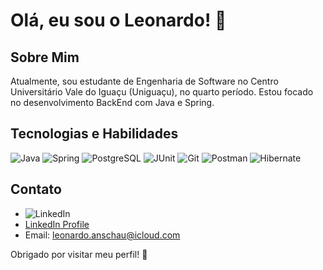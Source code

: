 # Olá, eu sou o Leonardo! 👋

## Sobre Mim
Atualmente, sou estudante de Engenharia de Software no Centro Universitário Vale do Iguaçu (Uniguaçu), no quarto período. Estou focado no desenvolvimento BackEnd com Java e Spring.

## Tecnologias e Habilidades
![Java](https://img.shields.io/badge/Java-007396?style=flat&logo=java&logoColor=white)
![Spring](https://img.shields.io/badge/Spring-6DB33F?style=flat&logo=spring&logoColor=white)
![PostgreSQL](https://img.shields.io/badge/PostgreSQL-4169E1?style=flat&logo=postgresql&logoColor=white)
![JUnit](https://img.shields.io/badge/JUnit-25A162?style=flat&logo=junit&logoColor=white)
![Git](https://img.shields.io/badge/Git-F05032?style=flat&logo=git&logoColor=white)
![Postman](https://img.shields.io/badge/Postman-FF6C37?style=flat&logo=postman&logoColor=white)
![Hibernate](https://img.shields.io/badge/Hibernate-59666C?style=flat&logo=hibernate&logoColor=white) <!-- Badge para Hibernate -->

## Contato
- ![LinkedIn](https://img.shields.io/badge/LinkedIn-0077B5?style=flat&logo=linkedin&logoColor=white)
- [LinkedIn Profile](https://www.linkedin.com/in/leonardoanschau-dev/)
- Email: [leonardo.anschau@icloud.com](mailto:leonardo.anschau@icloud.com)

Obrigado por visitar meu perfil! 🚀
